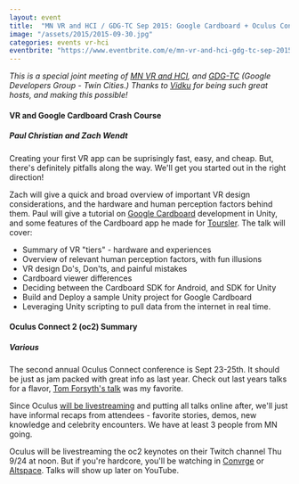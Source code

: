 ```yaml
---
layout: event
title:  "MN VR and HCI / GDG-TC Sep 2015: Google Cardboard + Oculus Connect 2"
image: "/assets/2015/2015-09-30.jpg"
categories: events vr-hci
eventbrite: "https://www.eventbrite.com/e/mn-vr-and-hci-gdg-tc-sep-2015-google-cardboard-oculus-connect-2-tickets-18464620176?aff=ebdsoporgprofile"
---
```


_This is a special joint meeting of [MN VR and HCI](http://www.igdatc.org/category/events/meetings/mn-vr-and-hci/), and [GDG-TC](http://www.meetup.com/gdg-tc) (Google Developers Group - Twin Cities.) Thanks to [Vidku](http://vidku.com/) for being such great hosts, and making this possible!_

#### VR and Google Cardboard Crash Course
##### Paul Christian and Zach Wendt

Creating your first VR app can be suprisingly fast, easy, and cheap. But, there's definitely pitfalls along the way. We'll get you started out in the right direction!

Zach will give a quick and broad overview of important VR design considerations, and the hardware and human perception factors behind them. Paul will give a tutorial on [Google Cardboard](https://www.google.com/get/cardboard/) development in Unity, and some features of the Cardboard app he made for [Toursler](http://toursler.com/). The talk will cover:

- Summary of VR "tiers" - hardware and experiences
- Overview of relevant human perception factors, with fun illusions
- VR design Do's, Don'ts, and painful mistakes
- Cardboard viewer differences
- Deciding between the Cardboard SDK for Android, and SDK for Unity
- Build and Deploy a sample Unity project for Google Cardboard
- Leveraging Unity scripting to pull data from the internet in real time.


#### Oculus Connect 2 (oc2) Summary
##### Various

The second annual Oculus Connect conference is Sept 23-25th. It should be just as jam packed with great info as last year. Check out last years talks for a flavor, [Tom Forsyth's talk](https://www.youtube.com/watch?v=addUnJpjjv4) was my favorite.

Since Oculus [will be livestreaming](https://www.oculus.com/en-us/blog/announcing-oculus-connect-2-schedule-talks-and-speakers/) and putting all talks online after, we'll just have informal recaps from attendees - favorite stories, demos, new knowledge and celebrity encounters. We have at least 3 people from MN going.

Oculus will be livestreaming the oc2 keynotes on their Twitch channel Thu 9/24 at noon. But if you're hardcore, you'll be watching in [Convrge](https://www.reddit.com/r/oculus/comments/3lsjid/lets_do_it_again_oculus_connect_2_livestream/) or [Altspace](https://www.reddit.com/r/oculus/comments/3luo7i/oculus_connect_livestreams_daily_road_to_vr/). Talks will show up later on YouTube. 

